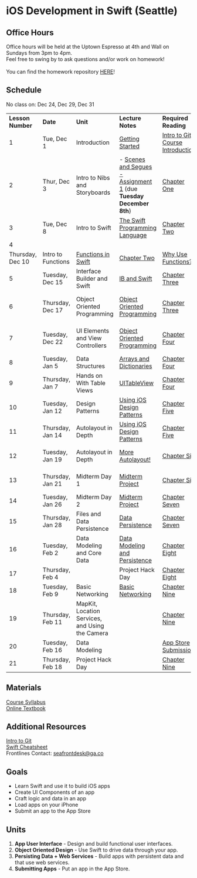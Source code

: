 # iOS Development in Swift (Seattle)

## Office Hours
Office hours will be held at the Uptown Espresso at 4th and Wall on Sundays from 3pm to 4pm. <br/>
Feel free to swing by to ask questions and/or work on homework!
<br/><br/>
You can find the homework repository <a href="https://github.com/ga-students/iOS-SEA-1-Homework">HERE</a>!

## Schedule

No class on: Dec 24, Dec 29, Dec 31

<table>
  <tr>
  <td><strong>Lesson Number</strong></td>
    <td><strong>Date</strong></td>
    <td><strong>Unit</strong></td>
    <td><strong>Lecture Notes</strong></td>
    <td><strong>Required Reading</strong></td>
    <td><strong>Bonus Blog</strong></td>
  </tr>
  <tr>
  <!-- Lesson Number -->
  <td>1</td>
  <!-- Date -->
    <td>Tue, Dec 1</td>
    <!-- Unit -->
    <td>Introduction</td>
    <!-- Notes -->
    <td><a href="https://github.com/ga-students/iOS-SEA-1/blob/master/Sessions/Session0/Lesson01.pdf">Getting Started</a><br>
</td>
<!-- Readings -->
<td><a href="http://mobbook.generalassemb.ly/github/intro.html">Intro to Git</a><br/>
<a href="http://mobbook.generalassemb.ly/week01/intro.html">Course Introduction</a></td>
<!-- Bonus Blog -->
<td><a href="https://littlebitesofcocoa.com/100-just-getting-started">Just Getting Started</a></td>
  </tr>
  <tr>
    <!-- Lesson Number -->
    <td>2</td>
    <!-- Date -->
    <td>Thur, Dec 3</td>
    <!-- Unit -->
    <td>Intro to Nibs and Storyboards</td>
    <!-- Notes -->
    <td> - <a href="https://github.com/ga-students/iOS-SEA-1/blob/master/Sessions/Session1/Lesson02.pdf"> Scenes and Segues<br/>
    - <a href="https://github.com/ga-students/iOS-SEA-1/blob/master/Sessions/Session1/Assignment1.pdf">Assignment 1</a> (due <b>Tuesday December 8th</b>)</td>
    <!-- Readings -->
    <td><a href="http://mobbook.generalassemb.ly/week01/ib.html">Chapter One</a></td>
    <!-- Bonus Blog -->
     <td><a href="http://nshipster.com/ibaction-iboutlet-iboutletcollection/">IBOutlet and IBAction</a></td>
  </tr>
    <tr>
    <!-- Lesson Number -->
    <td>3</td>
    <!-- Date -->
    <td>Tue, Dec 8</td>
    <!-- Unit -->
    <td>Intro to Swift</td>
    <!-- Notes -->
    <td><a href="https://github.com/ga-students/iOS-SEA-1/blob/master/Sessions/Session2/Lesson03.key">The Swift Programming Language</a></td>
    <!-- Readings -->
    <td><a href="http://mobbook.generalassemb.ly/week02/intro.html">Chapter Two</a></td>
    <!-- Bonus Blog -->
    <td><a href="https://developer.apple.com/swift/blog/?id=29">Apple Announcement for Swift 2.0</a></td>
    </tr>
    <!-- Lesson Number -->
    <td>4</td>
    <tr>
    <!-- Date -->
    <td>Thursday, Dec 10</td>
    <!-- Unit -->
    <td>Intro to Functions</td>
    <!-- Notes -->
    <td><a href="https://github.com/ga-students/iOS-SEA-1/blob/master/Sessions/Session3/Lesson04.key">Functions in Swift</a></td>
    <!-- Readings -->
    <td><a href="http://mobbook.generalassemb.ly/week02/intro.html">Chapter Two</a></td>
    <!-- Bonus Blog -->
    <td><a href="https://www.cs.utah.edu/~zachary/computing/lessons/uces-10/uces-10/node11.html">Why Use Functions?</a></td>
    </tr>
    <tr>
    <!-- Lesson Number -->
    <td>5</td>
    <!-- Date -->
    <td>Tuesday, Dec 15</td>
    <!-- Unit -->
    <td>Interface Builder and Swift</td>
    <!-- Notes -->
    <td><a href="https://github.com/ga-students/iOS-SEA-1/blob/master/Sessions/Session4/Lesson05.key">IB and Swift</a></td>
    <!-- Readings -->
    <td><a href="http://mobbook.generalassemb.ly/week03/intro.html">Chapter Three</a></td>
    <!-- Bonus Blog -->
    <td><a href="http://www.maytro.com/2014/04/27/building-reusable-views-with-interface-builder-and-auto-layout.html">Reusable Views in IB</a></td>
    </tr>
    <!-- Lesson Number -->
    <td>6</td>
    <!-- Date -->
    <td>Thursday, Dec 17</td>
    <!-- Unit -->
    <td>Object Oriented Programming</td>
    <!-- Notes -->
    <td><a href="https://github.com/ga-students/iOS-SEA-1/blob/master/Sessions/Session5/Lesson06.key">Object Oriented Programming</a></td>
    <!-- Readings -->
    <td><a href="http://mobbook.generalassemb.ly/week03/intro.html">Chapter Three</a></td>
    <!-- Bonus Blog -->
    <td><a href="https://www.weheartswift.com/object-oriented-programming-swift/">Object Oriented Programming in Swift</a></td>
    </tr>
    <!-- Lesson Number -->
    <td>7</td>
    <!-- Date -->
    <td>Tuesday, Dec 22</td>
    <!-- Unit -->
    <td>UI Elements and View Controllers</td>
    <!-- Notes -->
    <td><a href="https://github.com/ga-students/iOS-SEA-1/blob/master/Sessions/Session6/Lesson07.key">Object Oriented Programming</a></td>
    <!-- Readings -->
    <td><a href="http://mobbook.generalassemb.ly/week04/intro.html">Chapter Four</a></td>
    <!-- Bonus Blog -->
    <td><a href="https://www.weheartswift.com/object-oriented-programming-swift/">Object Oriented Programming in Swift</a></td>
    </tr>
    <!-- Lesson Number -->
    <td>8</td>
    <!-- Date -->
    <td>Tuesday, Jan 5</td>
    <!-- Unit -->
    <td>Data Structures</td>
    <!-- Notes -->
    <td><a href="https://github.com/ga-students/iOS-SEA-1/blob/master/Sessions/Session7/Lesson08.key">Arrays and Dictionaries</a></td>
    <!-- Readings -->
    <td><a href="http://mobbook.generalassemb.ly/week04/intro.html">Chapter Four</a></td>
    <!-- Bonus Blog -->
    <td><a href="http://nshipster.com/swift-collection-protocols/">Collections in Swift</a></td>
    </tr>
    </tr>
    <!-- Lesson Number -->
    <td>9</td>
    <!-- Date -->
    <td>Thursday, Jan 7</td>
    <!-- Unit -->
    <td>Hands on With Table Views</td>
    <!-- Notes -->
    <td><a href="https://github.com/ga-students/iOS-SEA-1/blob/master/Sessions/Session8/Lesson09.key">UITableView</a></td>
    <!-- Readings -->
    <td><a href="http://mobbook.generalassemb.ly/week04/intro.html">Chapter Four</a></td>
    <!-- Bonus Blog -->
    <td><a href="http://bayphillips.com/2014/06/06/playing-swift-uiviewcontroller-uitableview/">UITableView Examples</a></td>
    </tr>
    </tr>
    <!-- Lesson Number -->
    <td>10</td>
    <!-- Date -->
    <td>Tuesday, Jan 12</td>
    <!-- Unit -->
    <td>Design Patterns</td>
    <!-- Notes -->
    <td><a href="https://github.com/ga-students/iOS-SEA-1/blob/master/Sessions/Session9/Lesson10.key">Using iOS Design Patterns</a></td>
    <!-- Readings -->
    <td><a href="http://mobbook.generalassemb.ly/week05/intro.html">Chapter Five</a></td>
    <!-- Bonus Blog -->
    <td><a href="https://www.andrewcbancroft.com/2015/04/08/how-delegation-works-a-swift-developer-guide/">Analysis of the Delegate Pattern</a></td>
    </tr>
    <!-- Lesson Number -->
    <td>11</td>
    <!-- Date -->
    <td>Thursday, Jan 14</td>
    <!-- Unit -->
    <td>Autolayout in Depth</td>
    <!-- Notes -->
    <td><a href="https://github.com/ga-students/iOS-SEA-1/blob/master/Sessions/Session10/Lesson11.key">Using iOS Design Patterns</a></td>
    <!-- Readings -->
    <td><a href="http://mobbook.generalassemb.ly/week05/intro.html">Chapter Five</a></td>
    <!-- Bonus Blog -->
    <td><a href="https://developer.apple.com/library/ios/documentation/UserExperience/Conceptual/AutolayoutPG/VisualFormatLanguage.html">Visual Format Language</a></td>
    </tr>
    <!-- Lesson Number -->
    <td>12</td>
    <!-- Date -->
    <td>Tuesday, Jan 19</td>
    <!-- Unit -->
    <td>Autolayout in Depth</td>
    <!-- Notes -->
    <td><a href="https://github.com/ga-students/iOS-SEA-1/blob/master/Sessions/Session11/Lesson12.key">More Autolayout!</a></td>
    <!-- Readings -->
    <td><a href="http://mobbook.generalassemb.ly/week06/intro.html">Chapter Six</a></td>
    <!-- Bonus Blog -->
    <td><a href="http://www.raywenderlich.com/110393/auto-layout-visual-format-language-tutorial">Visual Format Language, cont'd</a></td>
    </tr>
    <!-- Lesson Number -->
    <td>13</td>
    <!-- Date -->
    <td>Thursday, Jan 21</td>
    <!-- Unit -->
    <td>Midterm Day 1</td>
    <!-- Notes -->
    <td><a href="https://github.com/ga-students/iOS-SEA-1/blob/master/Sessions/Session12/MidtermProject-AssignmentPrompt.pdf">Midterm Project</a></td>
    <!-- Readings -->
    <td><a href="http://mobbook.generalassemb.ly/week06/intro.html">Chapter Six</a></td>
    <!-- Bonus Blog -->
    <td><a href="https://www.brainpickings.org/2013/12/03/stuart-firestein-ted/">Conscious Ignorance and You</a></td>
    </tr>
    <!-- Lesson Number -->
    <td>14</td>
    <!-- Date -->
    <td>Tuesday, Jan 26</td>
    <!-- Unit -->
    <td>Midterm Day 2</td>
    <!-- Notes -->
    <td><a href="https://github.com/ga-students/iOS-SEA-1/blob/master/Sessions/Session12/MidtermProject-AssignmentPrompt.pdf">Midterm Project</a> </td>
    <!-- Readings -->
    <td><a href="http://mobbook.generalassemb.ly/week07/intro.html">Chapter Seven</a></td>
    <!-- Bonus Blog -->
    <td><a href="http://myapptemplates.com/99-iphone-app-ideas-that-could-make-you-rich-the-full-list/">Ideas for App Projects</a></td>
    </tr>
    <!-- Lesson Number -->
    <td>15</td>
    <!-- Date -->
    <td>Thursday, Jan 28</td>
    <!-- Unit -->
    <td>Files and Data Persistence</td>
    <!-- Notes -->
    <td><a href="https://github.com/ga-students/iOS-SEA-1/blob/master/Sessions/Session15/Lesson15.key">Data Persistence</a></td>
    <!-- Readings -->
    <td><a href="http://mobbook.generalassemb.ly/week07/intro.html">Chapter Seven</a></td>
    <!-- Bonus Blog -->
    <td><a href="http://www.raywenderlich.com/63235/how-to-save-your-game-data-tutorial-part-1-of-2">Saving Data</a></td>
    </tr>
    <!-- Lesson Number -->
    <td>16</td>
    <!-- Date -->
    <td>Tuesday, Feb 2</td>
    <!-- Unit -->
    <td>Data Modeling and Core Data</td>
    <!-- Notes -->
    <td><a href="https://github.com/ga-students/iOS-SEA-1/blob/master/Sessions/Session16/Lesson16.key">Data Modeling and Persistence</a></td>
    <!-- Readings -->
    <td><a href="http://mobbook.generalassemb.ly/week08/intro.html">Chapter Eight</a></td>
    <!-- Bonus Blog -->
    <td><a href="http://www.raywenderlich.com/86477/introducing-ios-design-patterns-in-swift-part-1">iOS Design Patterns</a></td>
    </tr>
    <!-- Lesson Number -->
    <td>17</td>
    <!-- Date -->
    <td>Thursday, Feb 4</td>
    <!-- Unit -->
    <td></td>
    <!-- Notes -->
    <td><!-- <a href="https://github.com/ga-students/iOS-SEA-1/blob/master/Sessions/Session14/Lesson15.key"> -->Project Hack Day<!-- </a> --></td>
    <!-- Readings -->
    <td><a href="http://mobbook.generalassemb.ly/week09/cocoapods.html">Chapter Eight</a></td>
    <!-- Bonus Blog -->
    <td><!-- <a href=""></a> --></td>
    </tr>
    <!-- Lesson Number -->
    <td>18</td>
    <!-- Date -->
    <td>Tuesday, Feb 9</td>
    <!-- Unit -->
    <td>Basic Networking</td>
    <!-- Notes -->
    <td><a href="https://github.com/ga-students/iOS-SEA-1/blob/master/Sessions/Session18/Lesson18.key">Basic Networking</a></td>
    <!-- Readings -->
    <td><a href="http://mobbook.generalassemb.ly/week09/existing_code.html">Chapter Nine</a></td>
    <!-- Bonus Blog -->
    <td><a href="http://nshipster.com/alamofire/">Alamofire</a></td>
    </tr>
    <!-- Lesson Number -->
    <td>19</td>
    <!-- Date -->
    <td>Thursday, Feb 11</td>
    <!-- Unit -->
    <td>MapKit, Location Services, and Using the Camera</td>
    <!-- Notes -->
    <td><!-- <a href="https://github.com/ga-students/iOS-SEA-1/blob/master/Sessions/Session14/Lesson15.key"> --><!-- </a> --></td>
    <!-- Readings -->
    <td><a href="http://mobbook.generalassemb.ly/week09/existing_code.html">Chapter Nine</a></td>
    <!-- Bonus Blog -->
    <td><a href="http://www.raywenderlich.com/90971/introduction-mapkit-swift-tutorial">Intro to MapKit Tutorial</a></td>
    </tr>
    <!-- Lesson Number -->
    <td>20</td>
    <!-- Date -->
    <td>Tuesday, Feb 16</td>
    <!-- Unit -->
    <td>Data Modeling</td>
    <!-- Notes -->
    <td><!-- <a href="https://github.com/ga-students/iOS-SEA-1/blob/master/Sessions/Session14/Lesson15.key"> --><!-- </a> --></td>
    <!-- Readings -->
    <td><a href="http://mobbook.generalassemb.ly/week11/app_store_submission.html">App Store Submission</a></td>
    <!-- Bonus Blog -->
    <td><!-- <a href=""></a> --></td>
    </tr>
    <!-- Lesson Number -->
    <td>21</td>
    <!-- Date -->
    <td>Thursday, Feb 18</td>
    <!-- Unit -->
    <td>Project Hack Day</td>
    <!-- Notes -->
    <td><!-- <a href="https://github.com/ga-students/iOS-SEA-1/blob/master/Sessions/Session14/Lesson15.key"> --><!-- </a> --></td>
    <!-- Readings -->
    <td><a href="http://mobbook.generalassemb.ly/week11/app_store_submission.html">Chapter Nine</a></td>
    <!-- Bonus Blog -->
    <td><!-- <a href=""></a> --></td>
    </tr>



</table>

## Materials
<a href="https://github.com/ga-students/iOS-SEA-1/blob/master/Syllabus.pdf">Course Syllabus</a><br/>
<a href="http://mobbook.generalassemb.ly/">Online Textbook</a><br/>

## Additional Resources
<a href="http://mobbook.generalassemb.ly/github/intro.html">Intro to Git</a><br/>
<a href="https://mhm5000.gitbooks.io/swift-cheat-sheet/content/basics/README.html">Swift Cheatsheet</a><br/>
Frontlines Contact: seafrontdesk@ga.co

## Goals

* Learn Swift and use it to build iOS apps
* Create UI Components of an app
* Craft logic and data in an app
* Load apps on your iPhone 
* Submit an app to the App Store

## Units

1. **App User Interface** - Design and build functional user interfaces.
2. **Object Oriented Design** - Use Swift to drive data through your app.
3. **Persisting Data + Web Services** - Build apps with persistent data and that use web services.
4. **Submitting Apps** - Put an app in the App Store.
